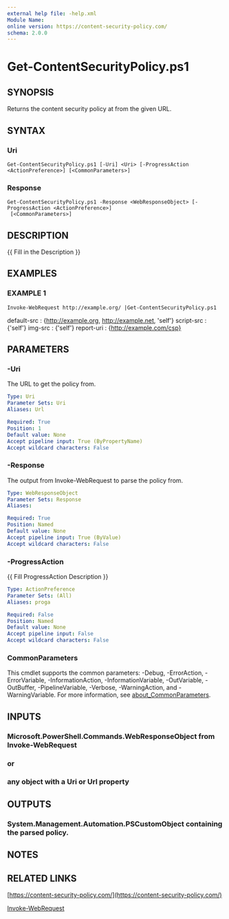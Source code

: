 ```yaml
---
external help file: -help.xml
Module Name:
online version: https://content-security-policy.com/
schema: 2.0.0
---
```


# Get-ContentSecurityPolicy.ps1

## SYNOPSIS
Returns the content security policy at from the given URL.

## SYNTAX

### Uri
```
Get-ContentSecurityPolicy.ps1 [-Uri] <Uri> [-ProgressAction <ActionPreference>] [<CommonParameters>]
```

### Response
```
Get-ContentSecurityPolicy.ps1 -Response <WebResponseObject> [-ProgressAction <ActionPreference>]
 [<CommonParameters>]
```

## DESCRIPTION
{{ Fill in the Description }}

## EXAMPLES

### EXAMPLE 1
```
Invoke-WebRequest http://example.org/ |Get-ContentSecurityPolicy.ps1
```

default-src : {http://example.org, http://example.net, 'self'}
script-src  : {'self'}
img-src     : {'self'}
report-uri  : {http://example.com/csp}

## PARAMETERS

### -Uri
The URL to get the policy from.

```yaml
Type: Uri
Parameter Sets: Uri
Aliases: Url

Required: True
Position: 1
Default value: None
Accept pipeline input: True (ByPropertyName)
Accept wildcard characters: False
```

### -Response
The output from Invoke-WebRequest to parse the policy from.

```yaml
Type: WebResponseObject
Parameter Sets: Response
Aliases:

Required: True
Position: Named
Default value: None
Accept pipeline input: True (ByValue)
Accept wildcard characters: False
```

### -ProgressAction
{{ Fill ProgressAction Description }}

```yaml
Type: ActionPreference
Parameter Sets: (All)
Aliases: proga

Required: False
Position: Named
Default value: None
Accept pipeline input: False
Accept wildcard characters: False
```

### CommonParameters
This cmdlet supports the common parameters: -Debug, -ErrorAction, -ErrorVariable, -InformationAction, -InformationVariable, -OutVariable, -OutBuffer, -PipelineVariable, -Verbose, -WarningAction, and -WarningVariable. For more information, see [about_CommonParameters](http://go.microsoft.com/fwlink/?LinkID=113216).

## INPUTS

### Microsoft.PowerShell.Commands.WebResponseObject from Invoke-WebRequest
### or
### any object with a Uri or Url property
## OUTPUTS

### System.Management.Automation.PSCustomObject containing the parsed policy.
## NOTES

## RELATED LINKS

[https://content-security-policy.com/](https://content-security-policy.com/)

[Invoke-WebRequest]()

